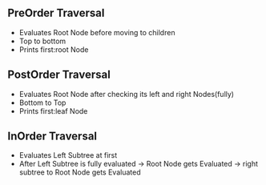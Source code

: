 ## PreOrder Traversal
+ Evaluates Root Node before moving to children
+ Top to bottom
+ Prints first:root Node 

## PostOrder Traversal
+ Evaluates Root Node after checking its left and right Nodes(fully)
+ Bottom to Top
+ Prints first:leaf Node 

## InOrder Traversal
+ Evaluates Left Subtree at first
+ After Left Subtree is fully evaluated -> Root Node gets Evaluated -> right subtree to Root Node gets Evaluated
